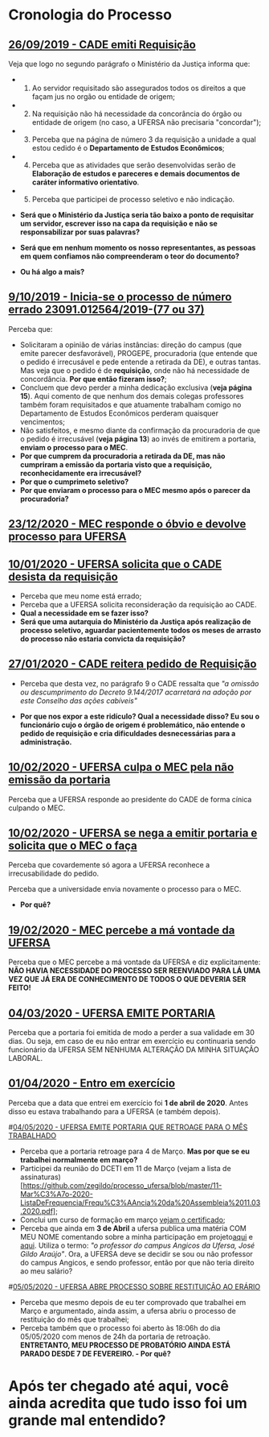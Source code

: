 # Cronologia do Processo


## [26/09/2019 - CADE emiti Requisição](https://github.com/zegildo/processo_ufersa/blob/master/26-Setembro-2019-Requisicao/Oficio%20-%20requisic%CC%A7a%CC%83o%20CADE.pdf)

Veja que logo no segundo parágrafo o Ministério da Justiça informa que: 
- 1) Ao servidor requisitado são assegurados todos os direitos a que façam jus no orgão ou entidade de origem; 
- 2) Na requisição não há necessidade da concorância do órgão ou entidade de origem (no caso, a UFERSA não precisaria "concordar"); 
- 3) Perceba que na página de número 3 da requisição a unidade a qual estou cedido é o **Departamento de Estudos Econômicos**; 
- 4) Perceba que as atividades que serão desenvolvidas serão de **Elaboração de estudos e pareceres e demais documentos de caráter informativo orientativo**.
- 5) Perceba que participei de processo seletivo e não indicação.

- **Será que o Ministério da Justiça seria tão baixo a ponto de requisitar um servidor, escrever isso na capa da requisição e não se responsabilizar por suas palavras?**
- **Será que em nenhum momento os nosso representantes, as pessoas em quem confiamos não compreenderam o teor do documento?**
- **Ou há algo a mais?**

## [9/10/2019 - Inicia-se o processo de número errado 23091.012564/2019-(77 ou 37)](https://github.com/zegildo/processo_ufersa/blob/master/9-Outubro-2019-Processo/PROC%20ADM%20JOS%C3%89%20GILDO.%20REQUISI%C3%87%C3%83O.%20CADE.pdf)


Perceba que:

- Solicitaram a opinião de várias instâncias: direção do campus (que emite parecer desfavorável), PROGEPE, procuradoria (que entende que o pedido é irrecusável e pede entende a retirada da DE), e outras tantas. Mas veja que o pedido é de **requisição**, onde não há necessidade de concordância. **Por que então fizeram isso?**;
- Concluem que devo perder a minha dedicação exclusiva (**veja página 15**). Aqui comento de que nenhum dos demais colegas professores também foram requisitados e que atuamente trabalham comigo no Departamento de Estudos Econômicos perderam quaisquer vencimentos;
- Não satisfeitos, e mesmo diante da confirmação da procuradoria de que o pedido é irrecusável (**veja página 13**) ao invés de emitirem a portaria, **enviam o processo para o MEC**. 
- **Por que cumprem da procuradoria a retirada da DE, mas não cumpriram a emissão da portaria visto que a requisição, reconhecidamente era irrecusável?**
 - **Por que o cumprimeto seletivo?**
- **Por que enviaram o processo para o MEC mesmo após o parecer da procuradoria?**

## [23/12/2020 - MEC responde o óbvio e devolve processo para UFERSA](https://github.com/zegildo/processo_ufersa/blob/master/23-Dezembro-2019-MEC-responde/SEI_MEC%20-%201845999%20-%20Despacho%20(Requisi%C3%A7%C3%A3o%20Jos%C3%A9%20Gildo).pdf)

## [10/01/2020 - UFERSA solicita que o CADE desista da requisição](https://github.com/zegildo/processo_ufersa/blob/master/10-Janeiro-2020-Ufersa-Solicita-Desist%C3%AAncia-da-Requisi%C3%A7%C3%A3o/E-mail%20de%20UFERSA%20-%20SIPAC%20-%20Informativo%20Processo%20n%C2%BA%2023091.012564_2019-77.pdf)

- Perceba que meu nome está errado;
- Perceba que a UFERSA solicita reconsideração da requisição ao CADE.
- **Qual a necessidade em se fazer isso?**
- **Será que uma autarquia do Ministério da Justiça após realização de processo seletivo, aguardar pacientemente todos os meses de arrasto do processo não estaria convicta da requisição?**


## [27/01/2020 - CADE reitera pedido de Requisição](https://github.com/zegildo/processo_ufersa/blob/master/27-Janeiro-2020-CADE-reitera-pedido-de-Requisi%C3%A7%C3%A3o/SEI_CADE%20-%200710993%20-%20Jose%20Gildo.pdf)
- Perceba que desta vez, no parágrafo 9 o CADE ressalta que *"a omissão ou descumprimento do Decreto 9.144/2017 acarretará na adoção por este Conselho das ações cabíveis"*

- **Por que nos expor a este ridículo? Qual a necessidade disso? Eu sou o funcionário cujo o órgão de origem é problemático, não entende o pedido de requisição e cria dificuldades desnecessárias para a administração.**

## [10/02/2020 - UFERSA culpa o MEC pela não emissão da portaria](https://github.com/zegildo/processo_ufersa/blob/master/10-Fevereiro-UFERSA-culpa-o-MEC/Oficio%20n%C2%BA%2035-2020%20(Requisi%C3%A7%C3%A3o%20Jos%C3%A9%20Gildo).pdf)
Perceba que a UFERSA responde ao presidente do CADE de forma cínica culpando o MEC.

## [10/02/2020 - UFERSA se nega a emitir portaria e solicita que o MEC o faça](https://github.com/zegildo/processo_ufersa/blob/master/10-Fevereiro-UFERSA-solicita-portaria-MEC/Of%C3%ADcio%20n.%C2%BA%20050-2020-GR-UFERSA.pdf)
Perceba que covardemente só agora a UFERSA reconhece a irrecusabilidade do pedido.

Perceba que a universidade envia novamente o processo para o MEC.
- **Por quê?**

## [19/02/2020 - MEC percebe a má vontade da UFERSA](https://github.com/zegildo/processo_ufersa/blob/master/10-Fevereiro-UFERSA-reconhece-que-o-pedido-%C3%A9-uma-Requisi%C3%A7%C3%A3o/Of%C3%ADcio%20n.%C2%BA%20050-2020-GR-UFERSA.pdf)
Perceba que o MEC percebe a má vontade da UFERSA e diz explicitamente: **NÃO HAVIA NECESSIDADE DO PROCESSO SER REENVIADO PARA LÁ UMA VEZ QUE JÁ ERA DE CONHECIMENTO DE TODOS O QUE DEVERIA SER FEITO!**

## [04/03/2020 - UFERSA EMITE PORTARIA](https://github.com/zegildo/processo_ufersa/blob/master/4-Mar%C3%A7o-2020-UFERSA-emite-portaria/Portaria%20n%C2%BA%200191%20de%2002%20de%20mar%C3%A7o%20de%202020.pdf)

Perceba que a portaria foi emitida de modo a perder a sua validade em 30 dias. Ou seja, em caso de eu não entrar em exercício eu continuaria sendo funcionário da UFERSA SEM NENHUMA ALTERAÇÃO DA MINHA SITUAÇÃO LABORAL.

## [01/04/2020 - Entro em exercício](https://github.com/zegildo/processo_ufersa/blob/master/1-Abril-2020-Entro-em-Exerc%C3%ADcio/SEI_CADE%20-%200737946%20-%20Termo.pdf)
Perceba que a data que entrei em exercício foi **1 de abril de 2020**. Antes disso eu estava trabalhando para a UFERSA (e também depois).

#[04/05/2020 - UFERSA EMITE PORTARIA QUE RETROAGE PARA O MÊS TRABALHADO](https://github.com/zegildo/processo_ufersa/blob/master/4-Maio-2020-Retroa%C3%A7%C3%A3o-da-DE-para-Mar%C3%A7o/Port_293.pdf)

- Perceba que a portaria retroage para 4 de Março. **Mas por que se eu trabalhei normalmente em março?**
- Participei da reunião do DCETI em 11 de Março (vejam a lista de assinaturas)[https://github.com/zegildo/processo_ufersa/blob/master/11-Mar%C3%A7o-2020-ListaDeFrequencia/Frequ%C3%AAncia%20da%20Assembleia%2011.03.2020.pdf];
- Conclui um curso de formação em março [vejam o certificado](https://github.com/zegildo/processo_ufersa/blob/master/2-Mar%C3%A7o-Certificado-Curso/CERTIFICADO_PROEC_124559.pdf);
- Perceba que ainda em **3 de Abril** a ufersa publica uma matéria COM MEU NOME comentando sobre a minha participação em projeto[aqui](https://assecom.ufersa.edu.br/2020/04/03/ufersa-e-prefeitura-de-mossoro-firmam-parceria-que-possibilita-monitoramento-de-vacina-em-ubs/) e [aqui](https://assecom.ufersa.edu.br/2020/04/23/ufersa-entrega-face-shields-para-secretaria-de-saude-de-angicos-e-hospital-de-afonso-bezerra-e-campus-recebe-autorizacao-para-producao-de-alcool-gel-e-liquido/). Utiliza o termo: *"o professor do campus Angicos da Ufersa, José Gildo Araújo"*. Ora, a UFERSA deve se decidir se sou ou não professor do campus Angicos, e sendo professor, então por que não teria direito ao meu salário?



#[05/05/2020 - UFERSA ABRE PROCESSO SOBRE RESTITUIÇÃO AO ERÁRIO](https://github.com/zegildo/processo_ufersa/blob/master/5-Maio-2020-AberturaDeProcesso/AberturaDeProcesso_ReposicaoAoErario23091.003998_2020-11.pdf)
- Perceba que mesmo depois de eu ter comprovado que trabalhei em Março e argumentado, ainda assim, a ufersa abriu o processo de restituição do mês que trabalhei;
- Perceba também que o processo foi aberto às 18:06h do dia 05/05/2020 com menos de 24h da portaria de retroação. **ENTRETANTO, MEU PROCESSO DE PROBATÓRIO AINDA ESTÁ PARADO DESDE 7 DE FEVEREIRO. - Por quê?**

# Após ter chegado até aqui, você ainda acredita que tudo isso foi um grande mal entendido?






